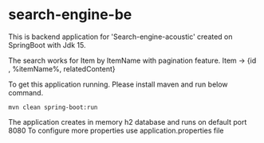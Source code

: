 # search-engine-be

This is backend application for 'Search-engine-acoustic' created on SpringBoot with Jdk 15.

The search works for Item by ItemName with pagination feature.
Item -> {id , %itemName%, relatedContent}

To get this application running. Please install maven and run below command.

`mvn clean spring-boot:run`

The application creates in memory h2 database and runs on default port 8080
To configure more properties use application.properties file
